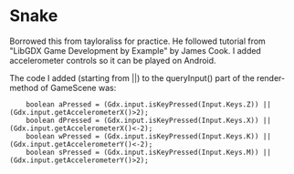# Snake
Borrowed this from tayloraliss for practice. 
He followed tutorial from "LibGDX Game Development by Example" by James Cook.
I added accelerometer controls so it can be played on Android.

The code I added (starting from ||) to the queryInput() part of the render-method of GameScene was:

        boolean aPressed = (Gdx.input.isKeyPressed(Input.Keys.Z)) || (Gdx.input.getAccelerometerX()>2);
        boolean dPressed = (Gdx.input.isKeyPressed(Input.Keys.X)) || (Gdx.input.getAccelerometerX()<-2);
        boolean wPressed = (Gdx.input.isKeyPressed(Input.Keys.K)) || (Gdx.input.getAccelerometerY()<-2);
        boolean sPressed = (Gdx.input.isKeyPressed(Input.Keys.M)) || (Gdx.input.getAccelerometerY()>2);
